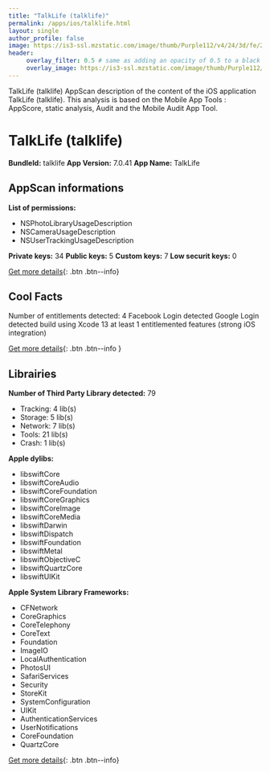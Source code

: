 ```yaml
---
title: "TalkLife (talklife)"
permalink: /apps/ios/talklife.html
layout: single
author_profile: false
image: https://is3-ssl.mzstatic.com/image/thumb/Purple112/v4/24/3d/fe/243dfe0e-d80a-a42a-4fdc-a394e6709125/AppIcon-0-0-1x_U007emarketing-0-0-0-7-0-0-sRGB-0-0-0-GLES2_U002c0-512MB-85-220-0-0.png/512x512bb.jpg
header: 
     overlay_filter: 0.5 # same as adding an opacity of 0.5 to a black background
     overlay_image: https://is3-ssl.mzstatic.com/image/thumb/Purple112/v4/24/3d/fe/243dfe0e-d80a-a42a-4fdc-a394e6709125/AppIcon-0-0-1x_U007emarketing-0-0-0-7-0-0-sRGB-0-0-0-GLES2_U002c0-512MB-85-220-0-0.png/512x512bb.jpg
---
```

TalkLife (talklife) AppScan description of the content of the iOS application TalkLife (talklife). This analysis is based on the Mobile App Tools : AppScore, static analysis, Audit and the Mobile Audit App Tool.

# TalkLife (talklife)

**BundleId:** talklife
**App Version:** 7.0.41
**App Name:** TalkLife


## AppScan informations 

**List of permissions:** 
- NSPhotoLibraryUsageDescription
- NSCameraUsageDescription
- NSUserTrackingUsageDescription
  
  
**Private keys:** 34
**Public keys:** 5
**Custom keys:** 7
**Low securit keys:** 0
  
[Get more details](/pricing.html){: .btn .btn--info}

## Cool Facts

Number of entitlements detected: 4
Facebook Login detected
Google Login detected
build using Xcode 13
at least 1 entitlemented features (strong iOS integration)
  
[Get more details](/pricing.html){: .btn .btn--info }

## Librairies 
**Number of Third Party Library detected:** 79
- Tracking: 4 lib(s)
- Storage: 5 lib(s)
- Network: 7 lib(s)
- Tools: 21 lib(s)
- Crash: 1 lib(s)


**Apple dylibs:**
- libswiftCore
- libswiftCoreAudio
- libswiftCoreFoundation
- libswiftCoreGraphics
- libswiftCoreImage
- libswiftCoreMedia
- libswiftDarwin
- libswiftDispatch
- libswiftFoundation
- libswiftMetal
- libswiftObjectiveC
- libswiftQuartzCore
- libswiftUIKit


**Apple System Library Frameworks:**
- CFNetwork
- CoreGraphics
- CoreTelephony
- CoreText
- Foundation
- ImageIO
- LocalAuthentication
- PhotosUI
- SafariServices
- Security
- StoreKit
- SystemConfiguration
- UIKit
- AuthenticationServices
- UserNotifications
- CoreFoundation
- QuartzCore


  
[Get more details](/pricing.html){: .btn .btn--info}

